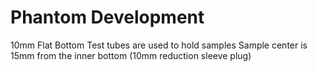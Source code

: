 # Phantom Development 

10mm Flat Bottom Test tubes are used to hold samples
Sample center is 15mm from the inner bottom (10mm reduction sleeve plug)

